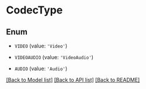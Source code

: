 # CodecType


## Enum

* `VIDEO` (value: `'Video'`)

* `VIDEOAUDIO` (value: `'VideoAudio'`)

* `AUDIO` (value: `'Audio'`)

[[Back to Model list]](README.md#documentation-for-models) [[Back to API list]](README.md#documentation-for-api-endpoints) [[Back to README]](README.md)


